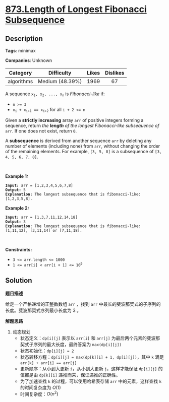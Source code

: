# [873.Length of Longest Fibonacci Subsequence](https://leetcode.com/problems/length-of-longest-fibonacci-subsequence/description/)

## Description

**Tags**: minimax

**Companies**: Unknown

|  Category  |   Difficulty    | Likes | Dislikes |
| :--------: | :-------------: | :---: | :------: |
| algorithms | Medium (48.39%) | 1969  |    67    |

<p>A sequence <code>x<sub>1</sub>, x<sub>2</sub>, ..., x<sub>n</sub></code> is <em>Fibonacci-like</em> if:</p>
<ul>
  <li><code>n &gt;= 3</code></li>
  <li><code>x<sub>i</sub> + x<sub>i+1</sub> == x<sub>i+2</sub></code> for all <code>i + 2 &lt;= n</code></li>
</ul>
<p>Given a <b>strictly increasing</b> array <code>arr</code> of positive integers forming a sequence, return <em>the <strong>length</strong> of the longest Fibonacci-like subsequence of</em> <code>arr</code>. If one does not exist, return <code>0</code>.</p>
<p>A <strong>subsequence</strong> is derived from another sequence <code>arr</code> by deleting any number of elements (including none) from <code>arr</code>, without changing the order of the remaining elements. For example, <code>[3, 5, 8]</code> is a subsequence of <code>[3, 4, 5, 6, 7, 8]</code>.</p>
<p>&nbsp;</p>
<p><strong class="example">Example 1:</strong></p>
<pre><code><strong>Input:</strong> arr = [1,2,3,4,5,6,7,8]
<strong>Output:</strong> 5
<strong>Explanation:</strong> The longest subsequence that is fibonacci-like: [1,2,3,5,8].</code></pre>
<p><strong class="example">Example 2:</strong></p>
<pre><code><strong>Input:</strong> arr = [1,3,7,11,12,14,18]
<strong>Output:</strong> 3
<strong>Explanation</strong>:<strong> </strong>The longest subsequence that is fibonacci-like: [1,11,12], [3,11,14] or [7,11,18].</code></pre>
<p>&nbsp;</p>
<p><strong>Constraints:</strong></p>
<ul>
  <li><code>3 &lt;= arr.length &lt;= 1000</code></li>
  <li><code>1 &lt;= arr[i] &lt; arr[i + 1] &lt;= 10<sup>9</sup></code></li>
</ul>

## Solution

**题目描述**

给定一个严格递增的正整数数组 `arr` ，找到 `arr` 中最长的斐波那契式的子序列的长度。斐波那契式序列最小长度为 3 。

**解题思路**

1. 动态规划
   - 状态定义：`dp[i][j]` 表示以 `arr[i]` 和 `arr[j]` 为最后两个元素的斐波那契式子序列的最大长度，最终答案为 `max(dp[i][j])`
   - 状态初始化：`dp[i][j] = 2`
   - 状态转移方程：`dp[i][j] = max(dp[k][i] + 1, dp[i][j])`，其中 `k` 满足 `arr[k] + arr[i] == arr[j]`
   - 更新顺序：从小到大更新 `i`，从小到大更新 `j`，这样才能保证 `dp[i][j]` 的值都是由 `dp[k][i]` 递推而来，保证递推的正确性。
   - 为了加速查找 `k` 的过程，可以使用哈希表存储 `arr` 中的元素，这样查找 `k` 的时间复杂度为 $O(1)$
   - 时间复杂度：$O(n^2)$
